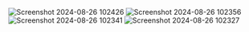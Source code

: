 ![Screenshot 2024-08-26 102426](https://github.com/user-attachments/assets/a336bdc1-bac3-4351-82d0-02e1149121b2)
![Screenshot 2024-08-26 102356](https://github.com/user-attachments/assets/dd9044d2-0471-4bed-92fe-94333019dc36)
![Screenshot 2024-08-26 102341](https://github.com/user-attachments/assets/a0541e51-9dfa-4e8d-8e94-83115bc41fac)
![Screenshot 2024-08-26 102327](https://github.com/user-attachments/assets/827fc081-5a9a-4868-a64f-4869fe2b1a4a)
